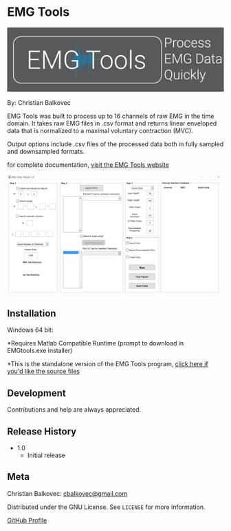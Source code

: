 # EMG Tools


![Logo](Logo.png?raw=true)

By: Christian Balkovec

EMG Tools was built to process up to 16 channels of raw EMG in the time domain. It takes raw EMG files in .csv format and returns linear enveloped data that is normalized to a maximal voluntary contraction (MVC).

Output options include .csv files of the processed data both in fully sampled and downsampled formats.

for complete documentation, [visit the EMG Tools website](http://www.emgtools.com)

![Screenshot](main-interface.PNG?raw=true)

## Installation

Windows 64 bit:

*Requires Matlab Compatible Runtime (prompt to download in EMGtools.exe installer)

*This is the standalone version of the EMG Tools program, [click here if you'd like the source files](https://github.com/ChristianBalkovec/EMGtools)


## Development

Contributions and help are always appreciated.

## Release History

* 1.0
    * Initial release
   
## Meta

Christian Balkovec: cbalkovec@gmail.com

Distributed under the GNU License. See ``LICENSE`` for more information.

[GitHub Profile](https://github.com/ChristianBalkovec)
